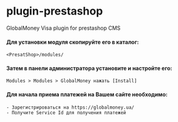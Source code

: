 plugin-prestashop
=================

GlobalMoney Visa plugin for prestashop CMS


#### Для установки модуля скопируйте его в каталог: ####

```
<PresatShop>/modules/
```

#### Затем в панели администратора установите и настройте его: ####

```
Modules > Modules > GlobalMoney нажать [Install]
```


#### Для начала приема платежей на Вашем сайте необходимо: ####
    - Зарегистрироваться на https://globalmoney.ua/
    - Получите Service Id для получения платежей
